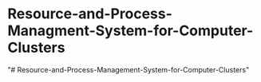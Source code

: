 # Resource-and-Process-Managment-System-for-Computer-Clusters
"# Resource-and-Process-Management-System-for-Computer-Clusters" 

